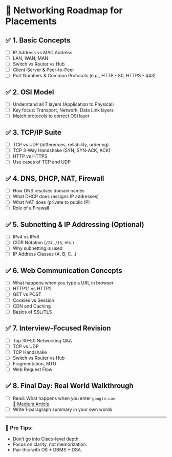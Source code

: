 # 📡 Networking Roadmap for Placements

## ✅ 1. Basic Concepts
- [ ] IP Address vs MAC Address  
- [ ] LAN, WAN, MAN  
- [ ] Switch vs Router vs Hub  
- [ ] Client-Server & Peer-to-Peer  
- [ ] Port Numbers & Common Protocols (e.g., HTTP - 80, HTTPS - 443)

## ✅ 2. OSI Model
- [ ] Understand all 7 layers (Application to Physical)  
- [ ] Key focus: Transport, Network, Data Link layers  
- [ ] Match protocols to correct OSI layer

## ✅ 3. TCP/IP Suite
- [ ] TCP vs UDP (differences, reliability, ordering)  
- [ ] TCP 3-Way Handshake (SYN, SYN-ACK, ACK)  
- [ ] HTTP vs HTTPS  
- [ ] Use cases of TCP and UDP

## ✅ 4. DNS, DHCP, NAT, Firewall
- [ ] How DNS resolves domain names  
- [ ] What DHCP does (assigns IP addresses)  
- [ ] What NAT does (private to public IP)  
- [ ] Role of a Firewall

## ✅ 5. Subnetting & IP Addressing (Optional)
- [ ] IPv4 vs IPv6  
- [ ] CIDR Notation (`/24`, `/16`, etc.)  
- [ ] Why subnetting is used  
- [ ] IP Address Classes (A, B, C...)

## ✅ 6. Web Communication Concepts
- [ ] What happens when you type a URL in browser  
- [ ] HTTP1.1 vs HTTP2  
- [ ] GET vs POST  
- [ ] Cookies vs Session  
- [ ] CDN and Caching  
- [ ] Basics of SSL/TLS

## ✅ 7. Interview-Focused Revision
- [ ] Top 30–50 Networking Q&A  
- [ ] TCP vs UDP  
- [ ] TCP Handshake  
- [ ] Switch vs Router vs Hub  
- [ ] Fragmentation, MTU  
- [ ] Web Request Flow

## ✅ 8. Final Day: Real World Walkthrough
- [ ] Read: What happens when you enter `google.com`  
  🔗 [Medium Article](https://medium.com/nerd-for-tech/what-happens-when-you-type-a-url-in-the-browser-91f99b8c42f1)  
- [ ] Write 1-paragraph summary in your own words

---

### 🧠 Pro Tips:
- Don’t go into Cisco-level depth.
- Focus on clarity, not memorization.
- Pair this with OS + DBMS + DSA.

